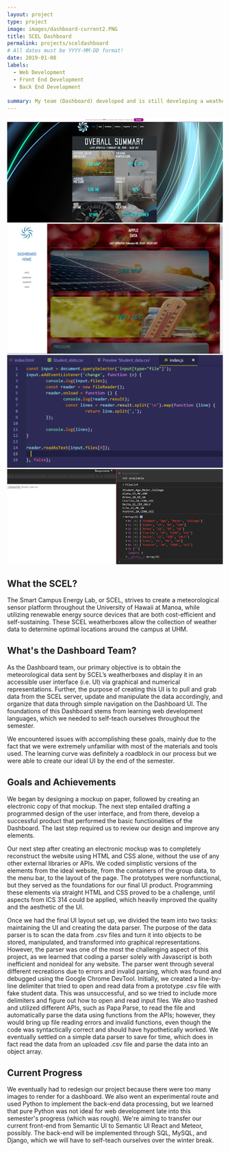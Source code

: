 ```yaml
---
layout: project
type: project
image: images/dashboard-current2.PNG
title: SCEL Dashboard
permalink: projects/sceldashboard
# All dates must be YYYY-MM-DD format!
date: 2019-01-08
labels:
  - Web Development
  - Front End Development
  - Back End Development
  
summary: My team (Dashboard) developed and is still developing a weather dashboard for the Smart Campus Energy Lab (SCEL). 
---
```


<div class="ui medium rounded images">
  <img class="ui image" src="../images/dashboard-mockup.png">
  <img class="ui image" src="../images/scel-current-individual-pages.PNG">
  <img class="ui image" src="../images/code.png">
  <img class="ui image" src="../images/parse.png">
</div>

## What the SCEL?
The Smart Campus Energy Lab, or SCEL, strives to create a meteorological sensor platform
throughout the University of Hawaii at Manoa, while utilizing renewable energy source
devices that are both cost-efficient and self-sustaining. These SCEL weatherboxes allow the
collection of weather data to determine optimal locations around the campus at UHM. 

## What's the Dashboard Team?
As the Dashboard team, our primary objective is to obtain the meteorological data sent by
SCEL’s weatherboxes and display it in an accessible user interface (i.e. UI) via graphical and
numerical representations. Further, the purpose of creating this UI is to pull and grab data from
the SCEL server, update and manipulate the data accordingly, and organize that data through
simple navigation on the Dashboard UI. The foundations of this Dashboard stems from learning
web development languages, which we needed to self-teach ourselves throughout the semester.

We encountered issues with accomplishing these goals, mainly due to the fact that we were
extremely unfamiliar with most of the materials and tools used. The learning curve was
definitely a roadblock in our process but we were able to create our ideal UI by the end of the
semester.

## Goals and Achievements
We began by designing a mockup on paper, followed by creating an electronic copy of
that mockup. The next step entailed drafting a programmed design of the user interface, and from
there, develop a successful product that performed the basic functionalities of the Dashboard.
The last step required us to review our design and improve any elements.

Our next step after creating an electronic mockup was to completely reconstruct the website using 
HTML and CSS alone, without the use of any other external libraries or APIs. We coded simplistic versions
of the elements from the ideal website, from the containers of the group data, to the menu bar, to the 
layout of the page. The prototypes were nonfunctional, but they served as the foundations for our final UI
product. Programming these elements via straight HTML and CSS proved to be a challenge, until aspects from 
ICS 314 could be applied, which heavily improved the quality and the aesthetic of the UI. 

Once we had the final UI layout set up, we divided the team into two tasks: maintaining the UI and creating the
data parser. The purpose of the data parser is to scan the data from .csv files and turn it into objects to be 
stored, manipulated, and transformed into graphical representations. However, the parser was one of the most the 
challenging aspect of this project, as we learned that coding a parser solely with Javascript is both inefficient 
and nonideal for any website. The parser went through several different recreations due to errors and invalid 
parsing, which was found and debugged using the Google Chrome DevTool. Initially, we created a line-by-line 
delimiter that tried to open and read data from a prototype .csv file with fake student data. This was unsuccessful,
and so we tried to include more delimiters and figure out how to open and read input files. We also trashed and
utilized different APIs, such as Papa Parse, to read the file and automatically parse the data using functions
from the APIs; however, they would bring up file reading errors and invalid functions, even though the code was 
syntactically correct and should have hypothetically worked. We eventually settled on a simple data parser to
save for time, which does in fact read the data from an uploaded .csv file and parse the data into an object array. 

## Current Progress
We eventually had to redesign our project because there were too many images to render for a dashboard. We also went 
an experimental route and used Python to implement the back-end data processing, but we learned that pure Python was 
not ideal for web development late into this semester's progress (which was rough). We're aiming to transfer our current
front-end from Semantic UI to Semantic UI React and Meteor, possibly. The back-end will be implemented through SQL, MySQL,
and Django, which we will have to self-teach ourselves over the winter break.